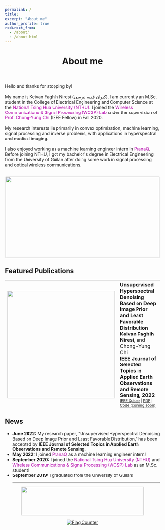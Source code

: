 ```yaml
---
permalink: /
title:
excerpt: "About me"
author_profile: true
redirect_from:
  - /about/
  - /about.html
---
```


<header class="post-header">
<h1 class="post-title">About me</h1>
</header>



<p> Hello and thanks for stopping by! <br> <br>
My name is Keivan Faghih Niresi (کیوان فقیه نیرسی). I am currently an M.Sc. student in the College of Electrical Engineering and Computer Science at the <a href="https://nthu-en.site.nthu.edu.tw/" target="\_blank" style="color: #B509AC; text-decoration:none">  National Tsing Hua University (NTHU)</a>. I joined the <a href="https://www.ee.nthu.edu.tw/cychi/index.php" target="\_blank" style="color: #B509AC; text-decoration:none">  Wireless Communications & Signal Processing (WCSP) Lab</a>  under the supervision of <a href="https://scholar.google.com.tw/citations?user=QzDAeT8AAAAJ&hl=en" target="\_blank" style="color: #B509AC; text-decoration:none">  Prof. Chong-Yung Chi</a> (IEEE Fellow) in Fall 2020. <br> <br>
My research interests lie primarily in convex optimization, machine learning, signal processing and inverse problems, with applications in hyperspectral and medical imaging. <br> <br>
I also enjoyed working as a machine learning engineer intern in <a href="https://pranaq.com/" target="\_blank" style="color: #B509AC; text-decoration:none">  PranaQ</a>. Before joining NTHU, I got my bachelor's degree in  Electrical Engineering from the University of Guilan after doing some work in signal processing and optical wireless communications. <br> <br>

<p align="center">
  <img width="500" height="265" src="https://user-images.githubusercontent.com/107177894/173805849-1227dc10-6c2d-4058-9930-1588c93c2c08.png">
</p>
 
<div class="Featured Publications">
    <h2>Featured Publications</h2>
    <table style="width:100%;">
        <thead>
            <tr>
                <th><img src="https://user-images.githubusercontent.com/107177894/182073685-45815337-68c7-4ee8-81e6-b433ebb88095.png" width="350"></th>
                <th style="text-align:left;">Unsupervised Hyperspectral Denoising Based on Deep Image Prior and Least Favorable Distribution&nbsp;<br>
                Keivan Faghih Niresi<span style="font-weight:normal;">, and Chong-Yung Chi</span><br>
          IEEE Journal of Selected Topics in Applied Earth Observations and Remote Sensing, 2022<br><span style="font-weight:normal;font-size:12px;"><a href="https://ieeexplore.ieee.org/document/9813381">IEEE Xplore</a> | <a href="https://ieeexplore.ieee.org/stamp/stamp.jsp?tp=&arnumber=9813381">PDF</a> | <a href="">Code (coming soon)</a></span></th>
            </tr>
        </thead>
    </table>
</div>
 
 
 <div class="News">
<h2>News</h2>
        <ul>
          <li><b>June 2022:</b> My research paper, "Unsupervised Hyperspectral Denoising Based on Deep Image Prior and Least Favorable Distribution,"
has been accepted by <b>IEEE Journal of Selected Topics in Applied Earth Observations and Remote Sensing</b>. </li>
          <li><b>May 2022:</b> I joined <a href="https://pranaq.com/" style="color: #B509AC; text-decoration:none;" target="\_blank">PranaQ</a> as a machine learning engineer intern! </li>
          <li><b>September 2020:</b> I joined the <a href="https://nthu-en.site.nthu.edu.tw/" style="color: #B509AC; text-decoration:none;" target="\_blank">National Tsing Hua University (NTHU)</a> and <a href="https://www.ee.nthu.edu.tw/cychi/index.php" style="color: #B509AC; text-decoration:none;" target="\_blank">Wireless Communications &amp; Signal Processing (WCSP) Lab</a> as an M.Sc. student! </li>
          <li><b>September 2019:</b> I graduated from the University of Guilan! </li>
          


          
<hr/>
</ul>

    
 
<p align="center">
  <img width="400" height="93" src="https://user-images.githubusercontent.com/107177894/173854088-79b62910-4180-4df9-b1b4-56420e6ff53e.png">
</p>

  <p align="center">
  <a href="https://info.flagcounter.com/Ymmo"><img src="https://s11.flagcounter.com/count/Ymmo/bg_FFFFFF/txt_000000/border_CCCCCC/columns_6/maxflags_20/viewers_0/labels_0/pageviews_0/flags_0/percent_0/" alt="Flag Counter" border="0"></a>
    </p>

